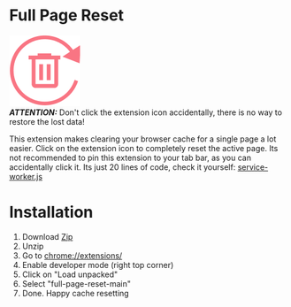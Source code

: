 # Full Page Reset
![Full Page Reset Icon](./assets/full-page-reset-128.png)  
**_ATTENTION:_** Don't click the extension icon accidentally, there is no way to restore the lost data!  
  
This extension makes clearing your browser cache for a single page a lot easier. Click on the extension icon to completely reset the active page.  Its not recommended to pin this extension to your tab bar, as you can accidentally click it. Its just 20 lines of code, check it yourself: [service-worker.js](./service-worker.js)

# Installation
1. Download [Zip](https://github.com/atdojo/full-page-reset/archive/refs/heads/main.zip)
2. Unzip
3. Go to [chrome://extensions/](chrome://extensions/)
4. Enable developer mode (right top corner)
5. Click on "Load unpacked"
6. Select "full-page-reset-main"
7. Done. Happy cache resetting
